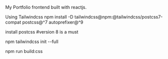 My Portfolio frontend built with reactjs.

Using Tailwindcss
npm install -D tailwindcss@npm:@tailwindcss/postcss7-compat postcss@^7 autoprefixer@^9

install postcss #version 8 is a must

npm tailwindcss init --full

npm run build:css
